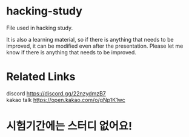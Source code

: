 # hacking-study
File used in hacking study.

It is also a learning material, so if there is anything that needs to be improved, it can be modified even after the presentation. Please let me know if there is anything that needs to be improved.

# Related Links
discord https://discord.gg/22nzydmzB7 \
kakao talk https://open.kakao.com/o/gNp1K1wc

# 시험기간에는 스터디 없어요!
